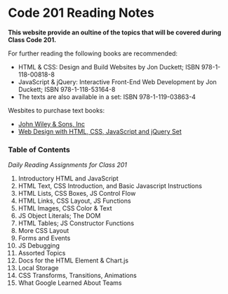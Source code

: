 # Code 201 Reading Notes

__This website provide an oultine of the topics that will be covered during Class Code 201.__

For further reading the following books are recommended:
- HTML & CSS: Design and Build Websites by Jon Duckett; ISBN 978-1-118-00818-8
- JavaScript & jQuery: Interactive Front-End Web Development by Jon Duckett; ISBN 978-1-118-53164-8
- The texts are also available in a set: ISBN 978-1-119-03863-4

Wesbites to purchase text books:
- [John Wiley & Sons, Inc](http://www.wiley.com/WileyCDA/WileyTitle/productCd-1119038634.html)
- [Web Design with HTML, CSS, JavaScript and jQuery Set](http://www.amazon.com/Web-Design-HTML-JavaScript-jQuery/dp/1119038634)

### Table of Contents

*Daily Reading Assignments for Class 201*

1. Introductory HTML and JavaScript
2. HTML Text, CSS Introduction, and Basic Javascript Instructions
3. HTML Lists, CSS Boxes, JS Control Flow
4. HTML Links, CSS Layout, JS Functions
5. HTML Images, CSS Color & Text
6. JS Object Literals; The DOM
7. HTML Tables; JS Constructor Functions
8. More CSS Layout
9. Forms and Events
10. JS Debugging
11. Assorted Topics
12. Docs for the HTML <canvas> Element & Chart.js
13. Local Storage
14. CSS Transforms, Transitions, Animations
15. What Google Learned About Teams
